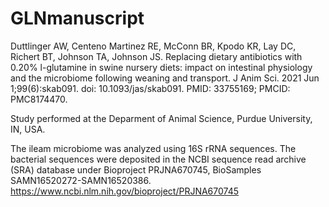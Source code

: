 # GLNmanuscript

Duttlinger AW, Centeno Martinez RE, McConn BR, Kpodo KR, Lay DC, Richert BT, Johnson TA, Johnson JS. Replacing dietary antibiotics with 0.20% l-glutamine in swine nursery diets: impact on intestinal physiology and the microbiome following weaning and transport. J Anim Sci. 2021 Jun 1;99(6):skab091. doi: 10.1093/jas/skab091. PMID: 33755169; PMCID: PMC8174470.

Study performed at the Deparment of Animal Science, Purdue University, IN, USA. 

The ileam microbiome was analyzed using 16S rRNA sequences. The bacterial sequences were deposited in the NCBI sequence read archive (SRA) database under Bioproject PRJNA670745, BioSamples SAMN16520272-SAMN16520386. https://www.ncbi.nlm.nih.gov/bioproject/PRJNA670745 

